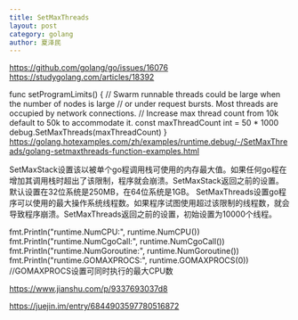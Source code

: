 ```yaml
---
title: SetMaxThreads
layout: post
category: golang
author: 夏泽民
---
```

https://github.com/golang/go/issues/16076
https://studygolang.com/articles/18392

func setProgramLimits() {
	// Swarm runnable threads could be large when the number of nodes is large
	// or under request bursts. Most threads are occupied by network connections.
	// Increase max thread count from 10k default to 50k to accommodate it.
	const maxThreadCount int = 50 * 1000
	debug.SetMaxThreads(maxThreadCount)
}
https://golang.hotexamples.com/zh/examples/runtime.debug/-/SetMaxThreads/golang-setmaxthreads-function-examples.html
<!-- more -->
SetMaxStack设置该以被单个go程调用栈可使用的内存最大值。如果任何go程在增加其调用栈时超出了该限制，程序就会崩溃。SetMaxStack返回之前的设置。默认设置在32位系统是250MB，在64位系统是1GB。
SetMaxThreads设置go程序可以使用的最大操作系统线程数。如果程序试图使用超过该限制的线程数，就会导致程序崩溃。SetMaxThreads返回之前的设置，初始设置为10000个线程。


fmt.Println("runtime.NumCPU:", runtime.NumCPU())
fmt.Println("runtime.NumCgoCall:", runtime.NumCgoCall())
fmt.Println("runtime.NumGoroutine:", runtime.NumGoroutine())
fmt.Println("runtime.GOMAXPROCS:", runtime.GOMAXPROCS(0)) //GOMAXPROCS设置可同时执行的最大CPU数

https://www.jianshu.com/p/9337693037d8

https://juejin.im/entry/6844903597780516872
